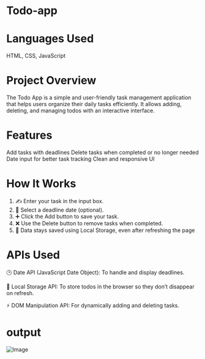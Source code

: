 # Todo-app

# Languages Used
 HTML, CSS, JavaScript
# Project Overview

The Todo App is a simple and user-friendly task management application that helps users organize their daily tasks efficiently. 
It allows adding, deleting, and managing todos with an interactive interface.
# Features
 Add tasks with deadlines
 Delete tasks when completed or no longer needed
 Date input for better task tracking
 Clean and responsive UI
# How It Works
 1. ✍ Enter your task in the input box.
 2. 📅 Select a deadline date (optional).
 3. ➕ Click the Add button to save your task.
 4. ❌ Use the Delete button to remove tasks when completed.
 5. 🔄 Data stays saved using Local Storage, even after refreshing the page
# APIs Used
 🕒 Date API (JavaScript Date Object): To handle and display deadlines.
 
 💾 Local Storage API: To store todos in the browser so they don’t disappear on refresh.
 
 ⚡ DOM Manipulation API: For dynamically adding and deleting tasks.

# output
![Image](https://github.com/user-attachments/assets/aea91687-3ac7-4017-88e9-5df6734ace92)
